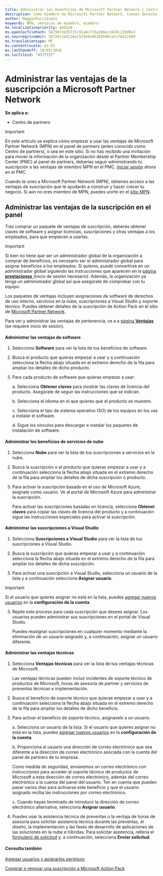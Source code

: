 ```yaml
---
title: Administrar los beneficios de Microsoft Partner Network | Centro de partners
description: Como miembro de Microsoft Partner Network, tienes derecho a comprar determinadas ventajas de suscripción. Explica cómo activar y administrar las ventajas de suscripción en el panel de partners.
author: MaggiePucciEvans
keywords: MPN, ventajas de miembro, miembro
ms.localizationpriority: medium
ms.openlocfilehash: 5b79073435715c91a6c77da266ec3420c139d8e3
ms.sourcegitcommit: 5b720c2ad126ec52564ad5264596ca1cf6a12489
ms.translationtype: MT
ms.contentlocale: es-ES
ms.lasthandoff: 10/05/2018
ms.locfileid: "4377727"
---
```

# <a name="manage-your-microsoft-partner-network-membership-benefits"></a>Administrar las ventajas de la suscripción a Microsoft Partner Network

**Se aplica a:**

-  Centro de partners

>[!IMPORTANT]
>En este artículo se explica cómo empezar a usar las ventajas de Microsoft Partner Network (MPN) en el panel de partners (antes conocido como Centro de partners), o sea en este sitio. Si no has recibido una invitación para mover la información de la organización desde el Partner Membership Center (PMC) al panel de partners, deberías seguir administrando tu suscripción a las ventajas de miembro MPN en el PMC. [Iniciar sesión](https://partner.microsoft.com/_login?authType=OpenIdConnect) ahora en el PMC.   

Cuando te unes a Microsoft Partner Network (MPN), obtienes acceso a las ventajas de suscripción que te ayudarán a construir y hacer crecer tu negocio. Si aún no eres miembro de MPN, puedes unirte en el [sitio MPN](https://partner.microsoft.com/membership).


## <a name="manage-your-membership-benefits-in-the-dashboard"></a>Administrar las ventajas de la suscripción en el panel

Tras comprar un paquete de ventajas de suscripción, deberás obtener claves de software y asignar licencias, suscripciones y otras ventajas a los empleados, para que empiecen a usarlas. 

>[!IMPORTANT]
>Si bien no tiene que ser un administrador global de la organización a comprar de beneficios, es necesario ser el administrador global para asignar beneficios a los empleados.  Si quieres, puede convertirse en un administrador global siguiendo las instrucciones que aparecen en la [página **prestaciones** ](https://partnercenter.microsoft.com/pcv/partnership/benefits) (inicio de sesión necesario). Además, la organización ya tenga un administrador global así que asegúrate de comprobar con tu equipo.

Los paquetes de ventajas incluyen asignaciones de software de derechos de uso interno, servicios en la nube, suscripciones a Visual Studio y soporte técnico. Puedes obtener detalles de la suscripción de Action Pack en el sitio de [Microsoft Partner Network](https://partner.microsoft.com/membership/internal-use-software).  

Para ver y administrar las ventajas de pertenencia, ve a a [página **Ventajas**](https://partnercenter.microsoft.com/pcv/partnership/benefits) (se requiere inicio de sesión).

#### <a name="manage-software-benefits"></a>Administrar las ventajas de software

1.  Selecciona **Software** para ver la lista de tus beneficios de software. 

2.  Busca el producto que quieras empezar a usar y a continuación selecciona la flecha abajo situada en el extremo derecho de la fila para ampliar los detalles de dicho producto. 

3. Para cada producto de software que quieras empezar a usar:

    a. Selecciona **Obtener claves** para mostrar las claves de licencia del producto. Asegúrate de seguir las instrucciones que se indican.

    b. Selecciona el idioma en el que quieres que el producto se muestre.

    c. Selecciona el tipo de sistema operativo (SO) de los equipos en los vas a instalar el software.

    d. Sigue los vínculos para descargar e instalar los paquetes de instalación de software.


#### <a name="manage-cloud-services-benefits"></a>Administrar los beneficios de servicios de nube

1. Selecciona **Nube** para ver la lista de tus suscripciones a servicios en la nube.

2. Busca la suscripción o el producto que quieras empezar a usar y a continuación selecciona la flecha abajo situada en el extremo derecho de la fila para ampliar los detalles de dicha suscripción o producto. 

3. Para activar la suscripción basada en el uso de Microsoft Azure, asígnate como usuario. Ve al portal de Microsoft Azure para administrar la suscripción.

    Para activar las suscripciones basadas en licencia, selecciona **Obtener claves** para copiar las claves de licencia del producto y a continuación sigue las instrucciones especiales para activar la suscripción.  


#### <a name="manage-visual-studio-subscriptions"></a>Administrar las suscripciones a Visual Studio

1. Selecciona **Suscripciones a Visual Studio** para ver la lista de tus suscripciones a Visual Studio. 

2. Busca la suscripción que quieras empezar a usar y a continuación selecciona la flecha abajo situada en el extremo derecho de la fila para ampliar los detalles de dicha suscripción. 

3. Para activar una suscripción a Visual Studio, selecciona un usuario de la lista y a continuación selecciona **Asignar usuario**. 

> [!IMPORTANT]  
> Si el usuario que quieres asignar no está en la lista, puedes [agregar nuevos usuarios](create-user-accounts-and-set-permissions.md) en la **configuración de la cuenta**.

3. Repite este proceso para cada suscripción que desees asignar. Los usuarios pueden administrar sus suscripciones en el portal de Visual Studio. 

    Puedes reasignar suscripciones en cualquier momento mediante la eliminación de un usuario asignado y, a continuación, asignar un usuario diferente. 

#### <a name="manage-technical-benefits"></a>Administrar las ventajas técnicas

1. Selecciona **Ventajas técnicas** para ver la lista de tus ventajas técnicas de Microsoft.

    Las ventajas técnicas pueden incluir incidentes de soporte técnico de productos de Microsoft, horas de asesoría de partner y servicios de preventas técnicas e implementación.   

2. Busca el beneficio de soporte técnico que quieras empezar a usar y a continuación selecciona la flecha abajo situada en el extremo derecho de la fila para ampliar los detalles de dicho beneficio. 

3. Para activar el beneficio de soporte técnico, asígnaselo a un usuario. 
   
    a.  Selecciona un usuario de la lista. Si el usuario que quieres asignar no está en la lista, puedes [agregar nuevos usuarios](create-user-accounts-and-set-permissions.md) en la **configuración de la cuenta**.

    b.  Proporciona al usuario una dirección de correo electrónico que sea diferente a la dirección de correo electrónico asociada con la cuenta del panel de partners de tu empresa. 
    
    Como medida de seguridad, enviaremos un correo electrónico con instrucciones para acceder al soporte técnico de productos de Microsoft a esta dirección de correo electrónico, además del correo electrónico a la cuenta del panel del usuario. Ten en cuenta que pueden pasar varios días para activarse este beneficio y que el usuario asignado reciba las instrucciones por correo electrónico.    
    
    c.  Cuando hayas terminado de introducir la dirección de correo electrónico alternativa, selecciona **Asignar usuario**. 

4. Puedes usar la asistencia técnica de preventas o la ventaja de horas de asesoría para solicitar asistencia técnica durante las preventas, el diseño, la implementación y las fases de desarrollo de aplicaciones de las soluciones en la nube e híbridas. Para solicitar asistencia, rellena el [formulario de solicitud](https://partnercenter.microsoft.com/pcv/partnership/benefits/createadvisoryhoursservicerequest
) y, a continuación, selecciona **Enviar solicitud**.


#### <a name="see-also"></a>Consulta también

[Agregar usuarios y asignarles permisos](create-user-accounts-and-set-permissions.md)

[Comprar o renovar una suscripción a Microsoft Action Pack](mpn-get-action-pack.md)


